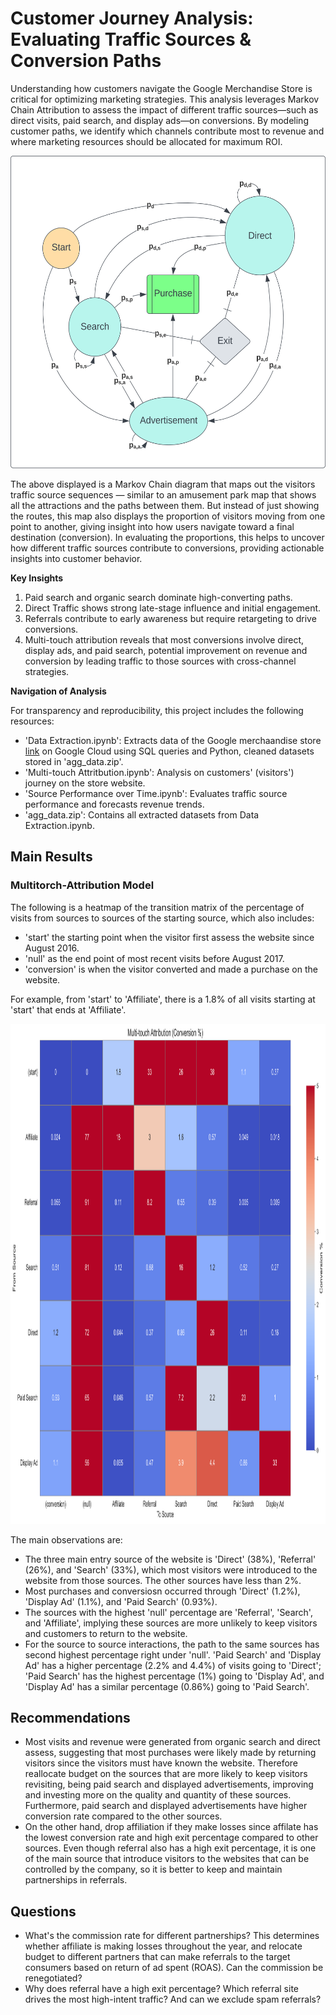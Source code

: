 # Customer Journey Analysis: Evaluating Traffic Sources & Conversion Paths
Understanding how customers navigate the Google Merchandise Store is critical for optimizing marketing strategies. This analysis leverages Markov Chain Attribution to assess the impact of different traffic sources—such as direct visits, paid search, and display ads—on conversions. By modeling customer paths, we identify which channels contribute most to revenue and where marketing resources should be allocated for maximum ROI.

<p align="center">
    <img src="MarkovChainDiagram.svg" width="600" height="500" />
</p>

The above displayed is a Markov Chain diagram that maps out the visitors traffic source sequences — similar to an amusement park map that shows all the attractions and the paths between them. But instead of just showing the routes, this map also displays the proportion of visitors moving from one point to another, giving insight into how users navigate toward a final destination (conversion). In evaluating the proportions, this helps to uncover how different traffic sources contribute to conversions, providing actionable insights into customer behavior.

**Key Insights**

1. Paid search and organic search dominate high-converting paths.
2. Direct Traffic shows strong late-stage influence and initial engagement.
3. Referrals contribute to early awareness but require retargeting to drive conversions.
4. Multi-touch attribution reveals that most conversions involve direct, display ads, and paid search, potential improvement on revenue and conversion by leading traffic to those sources with cross-channel strategies.

**Navigation of Analysis**

For transparency and reproducibility, this project includes the following resources:

- 'Data Extraction.ipynb': Extracts data of the Google merchaandise store [link](https://bigquery.cloud.google.com/table/bigquery-public-data:google_analytics_sample.ga_sessions_20170801) on Google Cloud using SQL queries and Python, cleaned datasets stored in 'agg_data.zip'.
- 'Multi-touch Attritbution.ipynb': Analysis on customers' (visitors') journey on the store website.
- 'Source Performance over Time.ipynb':  Evaluates traffic source performance and forecasts revenue trends.
- 'agg_data.zip': Contains all extracted datasets from Data Extraction.ipynb.


## Main Results
### Multitorch-Attribution Model
The following is a heatmap of the transition matrix of the percentage of visits from sources to sources of the starting source, which also includes:

- 'start' the starting point when the visitor first assess the website since August 2016.
- 'null' as the end point of most recent visits before August 2017.
- 'conversion' is when the visitor converted and made a purchase on the website.

For example, from 'start' to 'Affiliate', there is a 1.8\% of all visits starting at 'start' that ends at 'Affiliate'.
<p align="center">
    <img src="transition_matrix.svg" width="1000" height="800" />
</p>
The main observations are:

- The three main entry source of the website is 'Direct' (38\%), 'Referral' (26\%), and 'Search' (33\%), which most visitors were introduced to the website from those sources. The other sources have less than 2\%. 
- Most purchases and conversiosn occurred through 'Direct' (1.2\%), 'Display Ad' (1.1\%), and 'Paid Search' (0.93\%).
- The sources with the highest 'null' percentage are 'Referral', 'Search', and 'Affiliate', implying these sources are more unlikely to keep visitors and customers to return to the website.
- For the source to source interactions, the path to the same sources has second highest percentage right under 'null'. 'Paid Search' and 'Display Ad' has a higher percentage (2.2\% and 4.4\%) of visits going to 'Direct'; 'Paid Search' has the highest percentage (1\%) going to 'Display Ad', and 'Display Ad' has a similar percentage (0.86\%) going to 'Paid Search'.

## Recommendations
- Most visits and revenue were generated from organic search and direct assess, suggesting that most purchases were likely made by returning visitors since the visitors must have known the website. Therefore reallocate budget on the sources that are more likely to keep visitors revisiting, being paid search and displayed advertisements, improving and investing more on the quality and quantity of these sources. Furthermore, paid search and displayed advertisements have higher conversion rate compared to the other sources. 
- On the other hand, drop affiliation if they make losses since affilate has the lowest conversion rate and high exit percentage compared to other sources. Even though referral also has a high exit percentage, it is one of the main source that introduce visitors to the websites that can be controlled by the company, so it is better to keep and maintain partnerships in referrals.

## Questions
- What's the commission rate for different partnerships? This determines whether affiliate is making losses throughout the year, and relocate budget to different partners that can make referrals to the target consumers based on return of ad spent (ROAS). Can the commission be renegotiated?
- Why does referral have a high exit percentage? Which referral site drives the most high-intent traffic? And can we exclude spam referrals?
